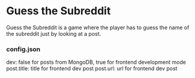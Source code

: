 # Guess the Subreddit

Guess the Subreddit is a game where the player has to guess the name of the
subreddit just by looking at a post.

### config.json
dev: false for posts from MongoDB, true for frontend development mode
post.title: title for frontend dev post
post.url: url for frontend dev post
